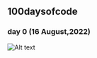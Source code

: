 ## 100daysofcode

### day 0 (16 August,2022)

<img
  src="[/path/to/img.jpg](https://raw.githubusercontent.com/mdfaisalabdullah/100daysofcode/main/day0.png)"
  alt="Alt text"
  title="Optional title"
  style="display: inline-block; margin: 0 auto; max-width: 300px">
